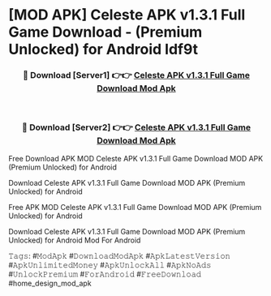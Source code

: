 # [MOD APK] Celeste APK v1.3.1 Full Game Download - (Premium Unlocked) for Android ldf9t



<div align="center">
<h3>🔴 Download [Server1] 👉👉 <a href="https://momento.my/?title=Celeste_APK_v1.3.1_Full_Game_Download">Celeste APK v1.3.1 Full Game Download Mod Apk</a></h3><br>

<h3>🔴 Download [Server2] 👉👉 <a href="https://momento.my/?title=Celeste_APK_v1.3.1_Full_Game_Download">Celeste APK v1.3.1 Full Game Download Mod Apk</a></h3>
</div>



Free Download APK MOD Celeste APK v1.3.1 Full Game Download MOD APK (Premium Unlocked) for Android

Download Celeste APK v1.3.1 Full Game Download MOD APK (Premium Unlocked) for Android

Free APK MOD Celeste APK v1.3.1 Full Game Download MOD APK (Premium Unlocked) for Android

Download Celeste APK v1.3.1 Full Game Download MOD APK (Premium Unlocked) for Android Mod For Android

𝚃𝚊𝚐𝚜: #𝙼𝚘𝚍𝙰𝚙𝚔 #𝙳𝚘𝚠𝚗𝚕𝚘𝚊𝚍𝙼𝚘𝚍𝙰𝚙𝚔 #𝙰𝚙𝚔𝙻𝚊𝚝𝚎𝚜𝚝𝚅𝚎𝚛𝚜𝚒𝚘𝚗 #𝙰𝚙𝚔𝚄𝚗𝚕𝚒𝚖𝚒𝚝𝚎𝚍𝙼𝚘𝚗𝚎𝚢 #𝙰𝚙𝚔𝚄𝚗𝚕𝚘𝚌𝚔𝙰𝚕𝚕 #𝙰𝚙𝚔𝙽𝚘𝙰𝚍𝚜 #𝚄𝚗𝚕𝚘𝚌𝚔𝙿𝚛𝚎𝚖𝚒𝚞𝚖 #𝙵𝚘𝚛𝙰𝚗𝚍𝚛𝚘𝚒𝚍 #𝙵𝚛𝚎𝚎𝙳𝚘𝚠𝚗𝚕𝚘𝚊𝚍 #home_design_mod_apk
